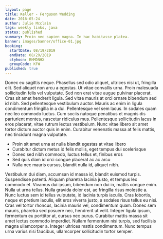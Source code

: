 ```yaml
---
layout: page
title: Keller - Ferguson Wedding
date: 2016-05-24
author: Julie Mcclain
tags: weekly links, java
status: published
summary: Proin nec sapien magna. In hac habitasse platea.
banner: images/banner/office-01.jpg
booking:
  startDate: 08/19/2019
  endDate: 08/20/2019
  ctyhocn: BHMDNHX
  groupCode: KFW
published: true
---
```

Donec eu sagittis neque. Phasellus sed odio aliquet, ultrices nisi ut, fringilla elit. Sed aliquet non arcu a egestas. Ut vitae convallis urna. Proin malesuada sollicitudin felis vel vulputate. Sed non erat vitae augue pulvinar placerat. Cras sit amet hendrerit ligula. Sed vitae mauris at orci ornare bibendum sed id nibh. Sed pellentesque vestibulum auctor.
Mauris ac enim in ligula condimentum fringilla in a dui. Pellentesque vel sem lacus. In sodales quam nec leo commodo luctus. Cum sociis natoque penatibus et magnis dis parturient montes, nascetur ridiculus mus. Pellentesque sollicitudin lacus in eros placerat, vitae rutrum lectus vestibulum. Nunc vitae libero sit amet tortor dictum auctor quis in enim. Curabitur venenatis massa at felis mattis, nec tincidunt magna vulputate.

* Proin sit amet urna at nulla blandit egestas at vitae libero
* Curabitur dictum metus id felis mollis, eget tempus dui scelerisque
* Donec sed nibh commodo, luctus tellus et, finibus eros
* Sed quis diam id orci congue placerat ac ac arcu
* Nulla nec mauris cursus, blandit nulla id, aliquet nibh.

Vestibulum dui diam, accumsan id massa id, blandit euismod turpis. Suspendisse potenti. Aliquam pharetra lacinia justo, et tempus leo commodo et. Vivamus dui ipsum, bibendum non dui in, mattis congue enim. Nulla ut urna tellus. Nulla gravida dolor est, ac fringilla risus molestie a. Nunc luctus sem id tellus vulputate, id lacinia turpis iaculis. Cras lobortis, neque et pretium iaculis, elit eros viverra justo, a sodales risus tellus eu nisi. Cras vel tortor rhoncus, lacinia mauris vel, condimentum quam. Donec sem mauris, pharetra sed posuere nec, hendrerit ut velit. Integer ligula ipsum, fermentum eu porttitor at, cursus nec purus. Curabitur mattis massa sit amet lectus commodo imperdiet. Nullam fermentum nisi turpis, sed facilisis magna ullamcorper a. Integer ultrices mattis condimentum. Nunc tempus urna varius nisi faucibus, ullamcorper sollicitudin tortor semper.
